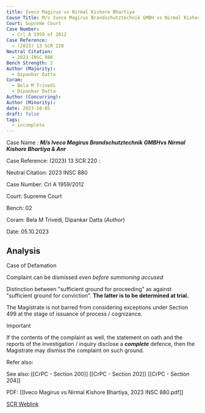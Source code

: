 ```yaml
---
title: Iveco Magirus vs Nirmal Kishore Bhartiya
Cause Title: M/s Iveco Magirus Brandschutztechnik GMBH vs Nirmal Kishore Bhartiya & Anr
Court: Supreme Court
Case Number:
  - Crl A 1959 of 2012
Case Reference:
  - (2023) 13 SCR 220
Neutral Citation:
  - 2023 INSC 880
Bench Strength: 2
Author (Majority):
  - Dipankar Datta
Coram:
  - Bela M Trivedi
  - Dipankar Datta
Author (Concurring): 
Author (Minority): 
date: 2023-10-05
draft: false
tags:
  - incomplete
---
```

Case Name : ***M/s Iveco Magirus Brandschutztechnik GMBHvs Nirmal Kishore Bhartiya & Anr***

Case Reference: (2023) 13 SCR 220 :  

Neutral Citation: 2023 INSC 880

Case Number: Crl A 1959/2012

Court: Supreme Court

Bench: 02

Coram: Bela M Trivedi, Dipankar Datta (*Author*)

Date: 05.10.2023

## Analysis

Case of Defamation

Complaint can be dismissed *even before summoning accused* 

Distinction between "sufficient ground for proceeding" as against "sufficient ground for conviction". **The latter is to be determined at trial.**

The Magistrate is not barred from considering exceptions under Section 499 at the stage of issuance of process / cognizance.

>[!important]
If the contents of the complaint as well,  the statement on oath and the reports of the investigation / inquiry disclose a ***complete*** defence, then the Magistrate may dismiss the complaint on such ground.


Refer also:

See also:
[[CrPC - Section 200]]
[[CrPC - Section 202]]
[[CrPC - Section 204]]

PDF:
[[Iveco Magirus vs Nirmal Kishore Bhartiya, 2023 INSC 880.pdf]]

[SCR Weblink](https://digiscr.sci.gov.in/view_judgment?id=MzY0ODE=)